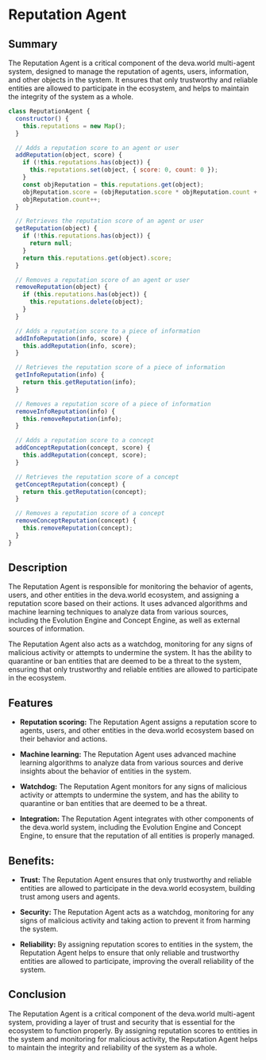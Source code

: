 # Reputation Agent

## Summary

The Reputation Agent is a critical component of the deva.world multi-agent system, designed to manage the reputation of agents, users, information, and other objects in the system. It ensures that only trustworthy and reliable entities are allowed to participate in the ecosystem, and helps to maintain the integrity of the system as a whole.

```js
class ReputationAgent {
  constructor() {
    this.reputations = new Map();
  }

  // Adds a reputation score to an agent or user
  addReputation(object, score) {
    if (!this.reputations.has(object)) {
      this.reputations.set(object, { score: 0, count: 0 });
    }
    const objReputation = this.reputations.get(object);
    objReputation.score = (objReputation.score * objReputation.count + score) / (objReputation.count + 1);
    objReputation.count++;
  }

  // Retrieves the reputation score of an agent or user
  getReputation(object) {
    if (!this.reputations.has(object)) {
      return null;
    }
    return this.reputations.get(object).score;
  }

  // Removes a reputation score of an agent or user
  removeReputation(object) {
    if (this.reputations.has(object)) {
      this.reputations.delete(object);
    }
  }

  // Adds a reputation score to a piece of information
  addInfoReputation(info, score) {
    this.addReputation(info, score);
  }

  // Retrieves the reputation score of a piece of information
  getInfoReputation(info) {
    return this.getReputation(info);
  }

  // Removes a reputation score of a piece of information
  removeInfoReputation(info) {
    this.removeReputation(info);
  }

  // Adds a reputation score to a concept
  addConceptReputation(concept, score) {
    this.addReputation(concept, score);
  }

  // Retrieves the reputation score of a concept
  getConceptReputation(concept) {
    return this.getReputation(concept);
  }

  // Removes a reputation score of a concept
  removeConceptReputation(concept) {
    this.removeReputation(concept);
  }
}
```

## Description

The Reputation Agent is responsible for monitoring the behavior of agents, users, and other entities in the deva.world ecosystem, and assigning a reputation score based on their actions. It uses advanced algorithms and machine learning techniques to analyze data from various sources, including the Evolution Engine and Concept Engine, as well as external sources of information.

The Reputation Agent also acts as a watchdog, monitoring for any signs of malicious activity or attempts to undermine the system. It has the ability to quarantine or ban entities that are deemed to be a threat to the system, ensuring that only trustworthy and reliable entities are allowed to participate in the ecosystem.

## Features

- **Reputation scoring:** The Reputation Agent assigns a reputation score to agents, users, and other entities in the deva.world ecosystem based on their behavior and actions.

- **Machine learning:** The Reputation Agent uses advanced machine learning algorithms to analyze data from various sources and derive insights about the behavior of entities in the system.

- **Watchdog:** The Reputation Agent monitors for any signs of malicious activity or attempts to undermine the system, and has the ability to quarantine or ban entities that are deemed to be a threat.

- **Integration:** The Reputation Agent integrates with other components of the deva.world system, including the Evolution Engine and Concept Engine, to ensure that the reputation of all entities is properly managed.

## Benefits:

- **Trust:** The Reputation Agent ensures that only trustworthy and reliable entities are allowed to participate in the deva.world ecosystem, building trust among users and agents.

- **Security:** The Reputation Agent acts as a watchdog, monitoring for any signs of malicious activity and taking action to prevent it from harming the system.

- **Reliability:** By assigning reputation scores to entities in the system, the Reputation Agent helps to ensure that only reliable and trustworthy entities are allowed to participate, improving the overall reliability of the system.

## Conclusion

The Reputation Agent is a critical component of the deva.world multi-agent system, providing a layer of trust and security that is essential for the ecosystem to function properly. By assigning reputation scores to entities in the system and monitoring for malicious activity, the Reputation Agent helps to maintain the integrity and reliability of the system as a whole.
